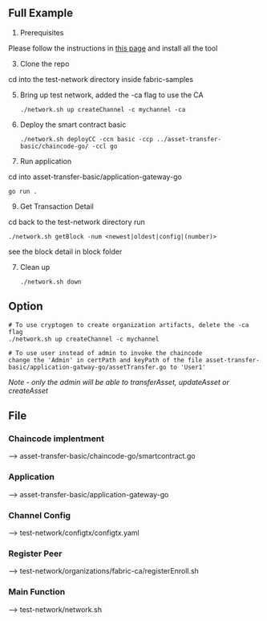 ## Full Example

1. Prerequisites
    
Please follow the instructions in [this page](https://hyperledger-fabric.readthedocs.io/en/latest/install.html) and install all the tool

3. Clone the repo
   
cd into the test-network directory inside fabric-samples

5. Bring up test network, added the -ca flag to use the CA
   ```
   ./network.sh up createChannel -c mychannel -ca 
   ```

6. Deploy the smart contract basic 
   ```
   ./network.sh deployCC -ccn basic -ccp ../asset-transfer-basic/chaincode-go/ -ccl go
   ```

7. Run application
   
cd into asset-transfer-basic/application-gateway-go
   ```
   go run .
   ```

9. Get Transaction Detail
    
cd back to the test-network directory
run 
   ```
   ./network.sh getBlock -num <newest|oldest|config|(number)>
   ```
see the block detail in block folder

7. Clean up 
   ```
   ./network.sh down
   ```

## Option

   ```
   # To use cryptogen to create organization artifacts, delete the -ca flag
   ./network.sh up createChannel -c mychannel

   # To use user instead of admin to invoke the chaincode 
   change the 'Admin' in certPath and keyPath of the file asset-transfer-basic/application-gatway-go/assetTransfer.go to 'User1'
   ```

   *Note - only the admin will be able to transferAsset, updateAsset or createAsset*

## File

### Chaincode implentment 
--> asset-transfer-basic/chaincode-go/smartcontract.go
### Application
--> asset-transfer-basic/application-gateway-go
### Channel Config
--> test-network/configtx/configtx.yaml
### Register Peer
--> test-network/organizations/fabric-ca/registerEnroll.sh
### Main Function 
--> test-network/network.sh 





